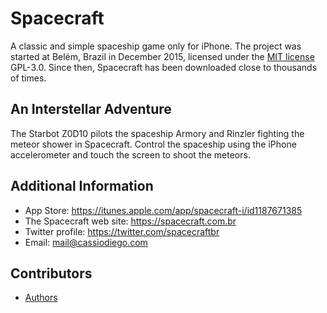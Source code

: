 # Spacecraft
A classic and simple spaceship game only for iPhone. The project was started at Belém, Brazil in December 2015, licensed under the [MIT license](LICENSE) GPL-3.0. Since then, Spacecraft has been downloaded close to thousands of times.

## An Interstellar Adventure
The Starbot Z0D10 pilots the spaceship Armory and Rinzler fighting the meteor shower in Spacecraft. Control the spaceship using the iPhone accelerometer and touch the screen to shoot the meteors.

## Additional Information
- App Store: https://itunes.apple.com/app/spacecraft-i/id1187671385
- The Spacecraft web site: https://spacecraft.com.br
- Twitter profile: https://twitter.com/spacecraftbr
- Email: mail@cassiodiego.com

## Contributors
- [Authors](AUTHORS.md)
